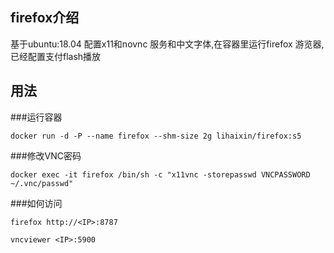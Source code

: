 ## firefox介绍

基于ubuntu:18.04 配置x11和novnc 服务和中文字体,在容器里运行firefox 游览器,已经配置支付flash播放

## 用法

###运行容器

	docker run -d -P --name firefox --shm-size 2g lihaixin/firefox:s5

###修改VNC密码

	docker exec -it firefox /bin/sh -c "x11vnc -storepasswd VNCPASSWORD ~/.vnc/passwd"


###如何访问

	firefox http://<IP>:8787

	vncviewer <IP>:5900

